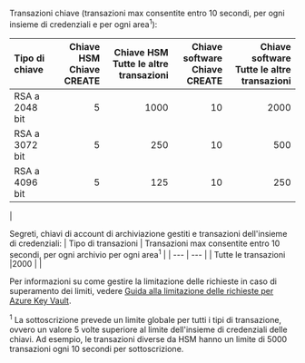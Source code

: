 Transazioni chiave (transazioni max consentite entro 10 secondi, per ogni insieme di credenziali e per ogni area<sup>1</sup>):

|Tipo di chiave|Chiave HSM<br>Chiave CREATE|Chiave HSM<br>Tutte le altre transazioni|Chiave software<br>Chiave CREATE|Chiave software<br>Tutte le altre transazioni|
|:---|---:|---:|---:|---:|
|RSA a 2048 bit|5|1000|10|2000|
|RSA a 3072 bit|5|250|10|500|
|RSA a 4096 bit|5|125|10|250|
|

Segreti, chiavi di account di archiviazione gestiti e transazioni dell'insieme di credenziali:
| Tipo di transazioni | Transazioni max consentite entro 10 secondi, per ogni archivio per ogni area<sup>1</sup> |
| --- | --- |
| Tutte le transazioni |2000 |
|

Per informazioni su come gestire la limitazione delle richieste in caso di superamento dei limiti, vedere [Guida alla limitazione delle richieste per Azure Key Vault](../articles/key-vault/key-vault-ovw-throttling.md).

<sup>1</sup> La sottoscrizione prevede un limite globale per tutti i tipi di transazione, ovvero un valore 5 volte superiore al limite dell'insieme di credenziali delle chiavi. Ad esempio, le transazioni diverse da HSM hanno un limite di 5000 transazioni ogni 10 secondi per sottoscrizione.
